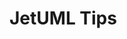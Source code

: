 # JetUML Tips

<div id=body></div>

<script src="https://ajax.googleapis.com/ajax/libs/jquery/3.5.1/jquery.min.js"></script>


<style>
/* Snippet taken from https://www.w3schools.com/howto/howto_js_collapsible.asp */
  .collapsible 
  {
    background-color: #777;
    color: white;
    cursor: pointer;
    padding: 18px;
    width: 100%;
    border: none;
    text-align: left;
    outline: none;
    font-size: 15px;
  }

  .active, .collapsible:hover 
  {
    background-color: #555;
  }

  .content 
  {
    padding: 0 18px;
    display: none;
    overflow: hidden;
    background-color: #f1f1f1;
  }
</style>

<script>

  jQuery.get('src/ca/mcgill/cs/jetuml/JetUML.properties', data => 
    {
      var numTips = 0;
      var lines = data.split("\n");
      for(var i = 0; i<lines.length; i++)
      {
      	var line = lines[i];
      	if (line.includes("tips.quantity="))
      	{
      		numTips = line.split("tips.quantity=")[1];
      		break;
      	}
      }

      for(var j = 1; j <= numTips; j++)
      {
        var tipFileName = "tip-" + j + ".json";
        var tipPath = "tipdata/tips/" + tipFileName;
        $.getJSON(tipPath, data =>
          {
          	var collapsibleTip = $('<button/>', 
          	{
              text: data["title"],
              id: 'button_j',
              class: 'collapsible',
              click: function() //function snippet taken from 
                { //https://www.w3schools.com/howto/howto_js_collapsible.asp
                  this.classList.toggle("active");
                  var content = this.nextElementSibling;
                  if (content.style.display === "block") {
                  content.style.display = "none";
                  } 
                  else 
                  {
                    content.style.display = "block";
                  }
                }
            });
            $("#body").append(collapsibleTip);

            var tipContent = $('<div/>', 
          	  {
                class: 'content',
              }
            );
            $("#body").append(tipContent);

            // looping over the tip contents and adding the tip elements to tipContent
            var content = data["content"];
            for (var tipElement in content)
            {
              for(var type in tipElement)
              {
                if(type == "text")
                {
                  var tipText = $('<p/>', 
          	        {
                      text: tipElement["text"],
                    }
                  );
                  tipContent.appendChild(tipText);
                }
                else if (type == "image")
                {
                  var tipImage = $('<img/>', 
          	        {
                      src: "tipdata/tip_images/" + tipElement["image"],
                    }
                  );
                  tipContent.appendChild(tipImage);
                }
              }
            }
          }
        );
      }
    }
  );

</script>